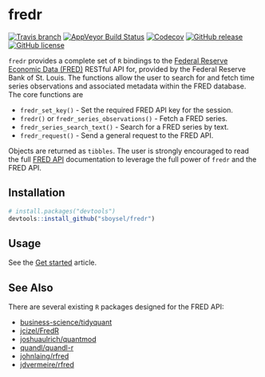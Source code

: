 # fredr

[![Travis
branch](https://img.shields.io/travis/sboysel/fredr/master.svg?style=flat-square)](https://travis-ci.org/sboysel/fredr)
[![AppVeyor Build Status](https://ci.appveyor.com/project/sboysel/fredr/branch/master)](https://ci.appveyor.com/project/sboysel/fredr/branch/master)
[![Codecov](https://img.shields.io/codecov/c/github/sboysel/fredr/master.svg?style=flat-square)](https://codecov.io/github/sboysel/fredr)
[![GitHub
release](https://img.shields.io/github/release/sboysel/fredr.svg?style=flat-square)](https://github.com/sboysel/fredr/releases)
[![GitHub
license](https://img.shields.io/github/license/sboysel/fredr.svg?style=flat-square)](https://opensource.org/licenses/MIT)

`fredr` provides a complete set of `R` bindings to the [Federal Reserve Economic
Data (FRED)](https://research.stlouisfed.org/fred2/) RESTful API for, provided by 
the Federal Reserve Bank of St. Louis.  The functions allow the user to search 
for and fetch time series observations and associated metadata within the FRED 
database.  The core functions are

- `fredr_set_key()` - Set the required FRED API key for the session.
- `fredr()` or `fredr_series_observations()` - Fetch a FRED series.
- `fredr_series_search_text()` - Search for a FRED series by text.
- `fredr_request()` - Send a general request to the FRED API.

Objects are returned as `tibbles`.  The user is strongly encouraged to read the 
full [FRED API](https://research.stlouisfed.org/docs/api/fred/) documentation to 
leverage the full power of `fredr` and the FRED API.

## Installation


```r
# install.packages("devtools")
devtools::install_github("sboysel/fredr")
```

## Usage

See the [Get started](http://sboysel.github.io/fredr/articles/fredr.html) article.

## See Also

There are several existing `R` packages designed for the FRED API:

* [business-science/tidyquant](https://github.com/business-science/tidyquant)
* [jcizel/FredR](https://github.com/jcizel/FredR)
* [joshuaulrich/quantmod](https://github.com/joshuaulrich/quantmod)
* [quandl/quandl-r](https://github.com/quandl/quandl-r)
* [johnlaing/rfred](https://github.com/johnlaing/rfred)
* [jdvermeire/rfred](https://github.com/jdvermeire/rfred)


